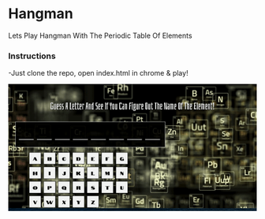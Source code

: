 # Hangman
Lets Play Hangman With The Periodic Table Of Elements

### Instructions

-Just clone the repo, open index.html in chrome & play!

![](Periodic-Hangman.gif)

